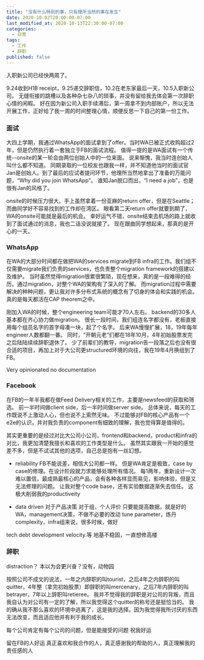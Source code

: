 ```yaml
---
title: "没有什么特别的事，只有理所当然的事在发生"
date: 2020-10-02T20:00:00-07:00
last_modified_at: 2020-10-13T22:30:00-07:00
categories:
  - 日常
tags:
  - 工作
  - 辞职
published: false
---
```


入职新公司已经快两周了。

9.24收到H1B receipt，9.25递交辞职信，10.2在老东家最后一天，10.5入职新公司。
无缝衔接的跳槽以及各种杂七杂八的琐事，并没有留给我去体会第一次辞职心情的闲暇。
好在因为新公司入职手续滞后，第一周拿不到内部账户，所以无法开展工作，正好给了我一周的时间整理心情，顺便反思一下自己的第一份工作。

### 面试
大四上学期，我通过WhatsApp的面试拿到了offer。当时WA已被正式收购超过2年，但是仍然执行着一套独立于FB的面试流程。
值得一提的是WA面试有一个传统--onsite的某一轮会由两位创始人中的一位来面。
说来惭愧，我当时连创始人叫什么都不知道。
同期录取的一位校友也跟我一样，并不知道他当时的面试官Jan是创始人。到了最后的应试者提问环节，他理所当然地拿出了准备的万能问题，“Why did you join WhatsApp”。
谁知Jan脱口而出，“I need a job”，也是很有Jan的风格了。

onsite的时候压力很大。手上虽然拿着一份亚麻的return offer，但是在Seattle；而曲同学好不容易找到的工作却在湾区。
眼看第二天return offer就要到期了，WA的onsite可能就是最后的机会。
幸好运气不错，onsite结束去机场的路上就收到了面试通过的消息，我也二话没说就接了。
现在跟曲同学想起来，那真的是开心的一天。

### WhatsApp
在WA的大部分时间都在做把WA的services migrate到FB infra的工作。我们组不仅需要migrate我们负责的services，也负责整个migration framework的搭建以及维护。
当时虽然觉得migration很累很繁琐，现在想来，真的是一段难得的经历。通过migration，对整个WA的架构有了深入的了解。
而migration过程中需要解决的种种问题，更让我对许多分布式系统的概念有了切身的体会和实践的机会。真的是每天都活在CAP theorem之中。

刚加入WA的时候，整个engineering team可能才70人左右。
backend的30多人基本都在齐心协力做migration。
很长一段时间，我们组连名字都没有，老板直接用每个组员名字的首字母凑一块，起了个名字。
后来WA慢慢扩展，18，19年每年engineer人数都翻一番。
同时，“开朝元老”们都在18年10月，4年初始股票发完之后陆陆续续辞职退休了。
少了前辈们的教导，migration告一段落之后也没有很合适的项目，再加上对于大公司更structured环境的向往，我在19年4月换组到了FB。

Very opinionated
no documentation

### Facebook
在FB的一年半我都在做Feed Delivery相关的工作，主要是newsfeed的获取和筛选。
前一半时间做client side，后一半时间做server side。
总体来说，每天的工作既说不上激动人心，但也说不上索然无味。
不过能够对FB的核心产品有一个e2e的认识，并对我负责的component有细致的理解，我也觉得算是值得的。

其实更重要的是经过对比大公司小公司，frontend和backend，product和infra的对比，我更加清楚我擅长和喜欢的工作类型是什么。
虽然其实跟我一开始的感觉差不多，但是不试试其他的选项，自己总是抱有一丝幻想。

* reliability
FB不能说差，相信大公司都一样。
但是WA肯定是极致，case by case的修理。在设计阶段就力求能够处理所有情况。
每1两年，重新设计一次
难以置信，最成熟最核心的产品，会有各种各样显而易见，影响体验，但是又无法修理的问题。
让我对整个code base，还有实验数据逐渐失去信任。
这极大削弱我的productiveity

* data driven
对于产品决策
对于组，个人评价
只要能提高数据，就是好的
WA，management决策，不做不必要的改动
tune parameter，炼丹
complexity，infra组来说，很多时候，做好

tech debt
development velocity.等
地基不稳固，一直想修高楼

### 辞职
distraction？
本以为会更兴奋？没有，动物园

按照公司不成文的说法，一年之内辞职的叫tourist，之后4年之内辞职的叫quitter，4年整（拿完初始股票）即辞职的叫mercenary，之后7年内辞职的叫betrayer，7年以上辞职叫retieree。
我并不觉得我的辞职是对公司的背叛，而且我自认为对公司有一定的了解，所以我觉得这个quitter的称号还是挺恰当的。
我的确从我不那么喜欢的环境中逃离了，这是我的选择。因为我觉得我所讨厌的东西无法改变，而且适应他并有利于我的成长。

每个公司肯定有每个公司的问题，但是能接受的问题
祝我好运

留在FB的人好运
真正喜欢和我合作的人，真正感谢我的帮助的人，真正理解我的责任感的人
